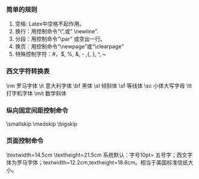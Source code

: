 ### 简单的规则

1. 空格: Latex中空格不起作用。
2. 换行：用控制命令“\\”,或“ \newline”.
3. 分段：用控制命令“\par” 或空出一行。
4. 换页：用控制命令“\newpage”或“\clearpage”
5. 特殊控制字符：#，$, %, &, - ,{, }, ^, ~



### 西文字符转换表

\\rm   罗马字体          \\it     意大利字体
\\bf   黑体              \\sl     倾斜体
\\sf   等线体            \\sc     小体大写字母
\\tt    打字机字体       \\mit     数学斜体



### 纵向固定间距控制命令

\\smallskip             \\medskip               \\bigskip



### 页面控制命令

\textwidth=14.5cm
\textheight=21.5cm
系统默认：字号10pt= 五号字；西文字体为罗马字体；textwidth=12.2cm,textheight=18.6cm。相当于美国标准信纸大小。






